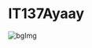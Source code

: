 # IT137Ayaay
![bgImg](https://user-images.githubusercontent.com/71588376/95108753-44fa8d80-076e-11eb-9e09-4dcab97be95d.jpg)
